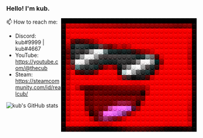 
### Hello! I'm kub.

<img src="./legofy2.png" width="359" height="300" align="right"/>

📫 How to reach me:
- Discord: kub#9999 | kub#4667
- YouTube: https://youtube.com/@thecub
- Steam: https://steamcommunity.com/id/realcub/

![kub's GitHub stats](https://github-readme-stats.vercel.app/api?username=cub-has-injected&show_icons=true&theme=synthwave)
